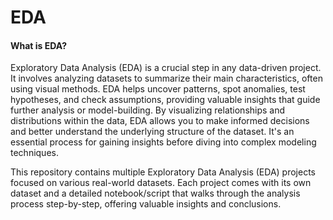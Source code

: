 # EDA

<h4>What is EDA?</h4>
<p>Exploratory Data Analysis (EDA) is a crucial step in any data-driven project. It involves analyzing datasets to summarize their main characteristics, often using visual methods. EDA helps uncover patterns, spot anomalies, test hypotheses, and check assumptions, providing valuable insights that guide further analysis or model-building. By visualizing relationships and distributions within the data, EDA allows you to make informed decisions and better understand the underlying structure of the dataset. It's an essential process for gaining insights before diving into complex modeling techniques.</p>

This repository contains multiple Exploratory Data Analysis (EDA) projects focused on various real-world datasets. Each project comes with its own dataset and a detailed notebook/script that walks through the analysis process step-by-step, offering valuable insights and conclusions.
